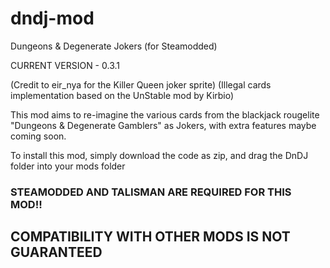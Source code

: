 # dndj-mod
Dungeons &amp; Degenerate Jokers (for Steamodded)

CURRENT VERSION - 0.3.1

(Credit to eir_nya for the Killer Queen joker sprite)
(Illegal cards implementation based on the UnStable mod by Kirbio)

This mod aims to re-imagine the various cards from the blackjack rougelite "Dungeons & Degenerate Gamblers" as Jokers,
with extra features maybe coming soon.

To install this mod, simply download the code as zip, and drag the DnDJ folder into your mods folder

### STEAMODDED AND TALISMAN ARE REQUIRED FOR THIS MOD!!
## COMPATIBILITY WITH OTHER MODS IS NOT GUARANTEED ##
